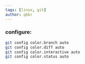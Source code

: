 ```yaml
---
tags: [linux, git]
author: qbbr
---
```


### configure:

```bash
git config color.branch auto
git config color.diff auto
git config color.interactive auto
git config color.status auto
```
